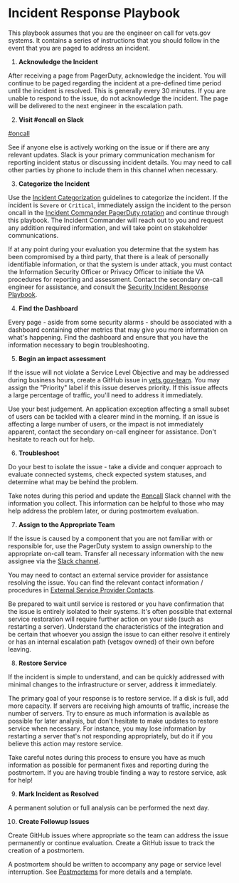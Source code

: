 # Incident Response Playbook

This playbook assumes that you are the engineer on call for vets.gov systems. It
contains a series of instructions that you should follow in the event that you
are paged to address an incident.

1. **Acknowledge the Incident**

After receiving a page from PagerDuty, acknowledge the incident. You will
continue to be paged regarding the incident at a pre-defined time period until
the incident is resolved. This is generally every 30 minutes. If you are unable
to respond to the issue, do not acknowledge the incident. The page will be
delivered to the next engineer in the escalation path.

2. **Visit #oncall on Slack**

[#oncall][#oncall]

See if anyone else is actively working on the issue or if there are any relevant
updates. Slack is your primary communication mechanism for reporting incident
status or discussing incident details. You may need to call other parties by
phone to include them in this channel when necessary.

3. **Categorize the Incident**

Use the [Incident Categorization](./Incident%20Categorization.md) guidelines to
categorize the incident. If the incident is `Severe` or `Critical`, immediately
assign the incident to the person oncall in the [Incident Commander PagerDuty rotation](https://dsva.pagerduty.com/schedules#PTO4ZQ5) and continue
through this playbook. The Incident Commander will reach out to you and request
any addition required information, and will take point on stakeholder communications.

 If at any point during your evaluation you determine that the system has been
 compromised by a third party, that there is a leak of personally identifiable
 information, or that the system is under attack, you must contact the Information
 Security Officer or Privacy Officer to initiate the VA procedures
 for reporting and assessment. Contact the secondary on-call engineer for
 assistance, and consult the [Security Incident Response
 Playbook](EmergencyOperatingProcedures/SecurityIncidentResponsePlaybook.md).

4. **Find the Dashboard**

Every page - aside from some security alarms - should be associated with a
dashboard containing other metrics that may give you more information on what's
happening. Find the dashboard and ensure that you have the information necessary
to begin troubleshooting.

5. **Begin an impact assessment**

If the issue will not violate a Service Level Objective and may be addressed
during business hours, create a GitHub issue in [vets.gov-team][issues].
You may assign the "Priority" label if this issue deserves priority. If this
issue affects a large percentage of traffic, you'll need to address it
immediately.

Use your best judgement. An application exception affecting a small subset of
users can be tackled with a clearer mind in the morning. If an issue is
affecting a large number of users, or the impact is not immediately apparent,
contact the secondary on-call engineer for assistance. Don't hesitate to reach
out for help.

6. **Troubleshoot**

Do your best to isolate the issue - take a divide and conquer approach to
evaluate connected systems, check expected system statuses, and determine what
may be behind the problem.

Take notes during this period and update the [#oncall][#oncall] Slack channel
with the information you collect. This information can be helpful to those who
may help address the problem later, or during postmortem evaluation.

7. **Assign to the Appropriate Team**

If the issue is caused by a component that you are not familiar with or
responsible for, use the PagerDuty system to assign ownership to the appropriate
on-call team. Transfer all necessary information with the new assignee via the
[Slack channel][#oncall].

You may need to contact an external service provider for assistance resolving the
issue. You can find the relevant contact information / procedures in
[External Service Provider Contacts](https://github.com/department-of-veterans-affairs/devops/tree/master/docs/External%20Service%20Integrations).

Be prepared to wait until service is restored or you have confirmation that the
issue is entirely isolated to their systems.  It's often possible that external
service restoration will require further action on your side (such as restarting
a server). Understand the characteristics of the integration and be certain that
whoever you assign the issue to can either resolve it entirely or has an
internal escalation path (vetsgov owned) of their own before leaving.

8. **Restore Service**

If the incident is simple to understand, and can be quickly addressed with
minimal changes to the infrastructure or server, address it immediately.

The primary goal of your response is to restore service. If a disk is full, add
more capacity. If servers are receiving high amounts of traffic, increase the
number of servers. Try to ensure as much information is available as possible
for later analysis, but don't hesitate to make updates to restore service when necessary. For instance, you may lose information by restarting a server that's
not responding appropriately, but do it if you believe this action may restore
service.

Take careful notes during this process to ensure you have as much information as
possible for permanent fixes and reporting during the postmortem. If you are
having trouble finding a way to restore service, ask for help!

9. **Mark Incident as Resolved**

A permanent solution or full analysis can be performed the next day.

10. **Create Followup Issues**

Create GitHub issues where appropriate so the team can address the issue
permanently or continue evaluation. Create a GitHub issue to track the creation
of a postmortem.

A postmortem should be written to accompany any page or service level
interruption. See [Postmortems](/Postmortems) for more details and a template.

[#oncall]: https://dsva.slack.com/messages/oncall/
[issues]: https://github.com/department-of-veterans-affairs/vets.gov-team/issues/new
[external-integrations]: https://github.com/department-of-veterans-affairs/devops/tree/master/docs/External%20Service%20Integrations
